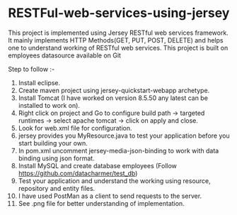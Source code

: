 # RESTFul-web-services-using-jersey
This project is implemented  using Jersey RESTful web services framework. It mainly implements HTTP Methods(GET, PUT, POST, DELETE) and helps one to understand working of RESTful web services. This project is built on employees datasource available on Git

Step to follow :- 
1. Install eclipse.
2. Create maven project using jersey-quickstart-webapp archetype.
3. Install Tomcat (I have worked on version 8.5.50 any latest can be installed to work on).
4. Right click on project and Go to configure build path -> targeted runtimes -> select apache tomcat -> click on apply and close.
5. Look for web.xml file for configuration.
6. jersey provides you MyResource.java to test your application before you start building your own.
7. In pom.xml uncomment jersey-media-json-binding to work with data binding using json format.
8. Install MySQL and create database employees (Follow https://github.com/datacharmer/test_db)
9. Test your application and understand the working using resource, repository and entity files.
10. I have used PostMan as a client to send requests to the server.
11. See .png file for better understanding of implementation.
